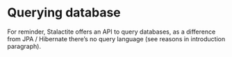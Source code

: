 # Querying database

For reminder, Stalactite offers an API to query databases, as a difference from JPA / Hibernate there’s no query language (see reasons in introduction paragraph).
